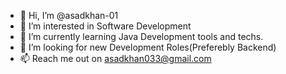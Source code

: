 - 👋 Hi, I’m @asadkhan-01
- 👀 I’m interested in Software Development
- 🌱 I’m currently learning Java Development tools and techs.
- 💞️ I’m looking for new Development Roles(Preferebly Backend)
- 📫 Reach me out on asadkhan033@gmail.com

<!---
asadkhan-01/asadkhan-01 is a ✨ special ✨ repository because its `README.md` (this file) appears on your GitHub profile.
You can click the Preview link to take a look at your changes.
--->
